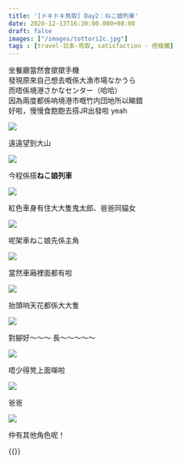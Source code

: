 ```yaml
---
title: '[ドキドキ鳥取] Day2：ねこ娘列車'
date: 2020-12-13T16:30:00.000+08:00
draft: false
images: ["/images/tottori2c.jpg"]
tags : [travel-日本-鳥取, satisfaction - 搭條鐵]
---
```


坐餐廳當然會撳撳手機  
發現原來自己想去嘅係大漁市場なかうら  
而唔係境港さかなセンター（哈哈）  
因為兩度都係响境港市嘅竹内団地所以睇錯  
好啦，慢慢食飽飽去搭JR出發啦 yeah  

![](/images/tottori2c1.jpg)

遠遠望到大山  

![](/images/tottori2c.jpg)

今程係搭**ねこ娘列車**  

![](/images/tottori2c6.jpg)

紅色車身有住大大隻鬼太郎、爸爸同貓女  

![](/images/tottori2c2.jpg)

呢架車ねこ娘先係主角

![](/images/tottori2c3.jpg)

當然車廂裡面都有啦  

![](/images/tottori2c4.jpg)

抬頭响天花都係大大隻  

![](/images/tottori2c7.jpg)

對腳好～～～ 長～～～～～  

![](/images/tottori2c5.jpg)

唔少得凳上面㗎啦  

![](/images/tottori2c8.jpg)

爸爸

![](/images/tottori2c9.jpg)

仲有其他角色呢！  


{{<tottori>}}  
